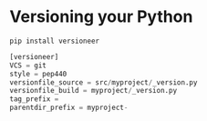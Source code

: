 # Versioning your Python

`pip install versioneer`

```python
[versioneer]
VCS = git
style = pep440
versionfile_source = src/myproject/_version.py
versionfile_build = myproject/_version.py
tag_prefix =
parentdir_prefix = myproject-
```